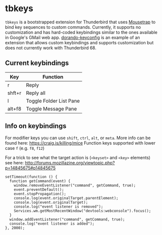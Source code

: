 # tbkeys

`tbkeys` is a bootstrapped extension for Thunderbird that uses
[Mousetrap](https://craig.is/killing/mice) to bind key sequences to custom
commands. Currently, it supports no customization and has hard-coded
keybindings similar to the ones available in Google's GMail web app.
[dorando-keyconfig](https://github.com/trlkly/dorando-keyconfig) is an example
of an extension that allows custom keybindings and supports customization but
does not currently work with Thunderbird 68.

## Current keybindings

| Key | Function |
| --- | -------- |
|  r  | Reply |
|  shft+r  | Reply all |
|   l | Toggle Folder List Pane |
| alt+f8| Toggle Message Pane |



## Info on keybindings

For modifier keys you can use `shift`, `ctrl`, `alt`, or `meta`.  More info can be found here: https://craig.is/killing/mice
Function keys supported with lower case `f` (e.g. `f8`, `f12`)

For a trick to see what the target action is (`<keyset>` and `<key>` elements) see here: http://forums.mozillazine.org/viewtopic.php?p=14845675#p14845675

```
setTimeout(function () {
  function getCommand(event) {
    window.removeEventListener("command", getCommand, true);
    event.preventDefault();
    event.stopPropagation();
    console.log(event.originalTarget.parentElement);
    console.log(event.originalTarget);
    console.log("event listener is removed");
    Services.wm.getMostRecentWindow("devtools:webconsole").focus();
  }
  window.addEventListener("command", getCommand, true);
  console.log("event listener is added");
}, 2000);
```
